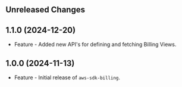 Unreleased Changes
------------------

1.1.0 (2024-12-20)
------------------

* Feature - Added new API's for defining and fetching Billing Views.

1.0.0 (2024-11-13)
------------------

* Feature - Initial release of `aws-sdk-billing`.

